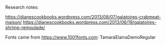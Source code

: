 Research notes:

https://dianescookbooks.wordpress.com/2013/08/07/galatoires-crabmeat-maison/
https://dianescookbooks.wordpress.com/2013/06/19/galatoires-shrimp-remoulade/

Fonts came from https://www.1001fonts.com: TamaraElainaDemoRegular
